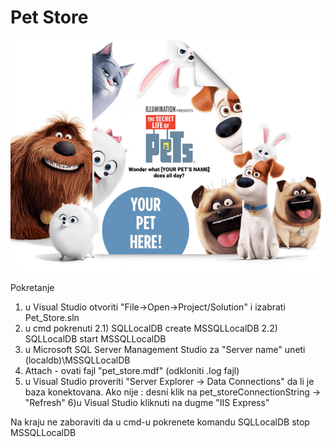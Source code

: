 # Pet Store

![Pet_Store](https://github.com/milicazivkovic15/Radovi/blob/master/C%23/Pet_Store/Pet_Store/Images/home-poster.png)


Pokretanje
1) u Visual Studio otvoriti "File->Open->Project/Solution" i izabrati Pet_Store.sln
2) u cmd pokrenuti
	2.1) SQLLocalDB create MSSQLLocalDB
	2.2) SQLLocalDB start MSSQLLocalDB
3) u Microsoft SQL Server Management Studio za "Server name" uneti 
	(localdb)\MSSQLLocalDB
4) Attach - ovati fajl "pet_store.mdf" (odkloniti .log fajl)
5) u Visual Studio proveriti "Server Explorer -> Data Connections" da li je baza konektovana. Ako nije : desni klik na pet_storeConnectionString -> "Refresh"
6)u Visual Studio kliknuti na dugme "IIS Express"

Na kraju ne zaboraviti da u cmd-u pokrenete komandu
	SQLLocalDB stop MSSQLLocalDB
